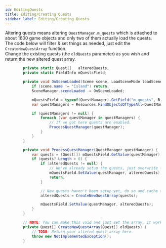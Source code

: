```yaml
---
id: EditingQuests
title: Editing/Creating Quests
sidebar_label: Editing/Creating Quests
---
```


Altering quests means altering `QuestManager.m_quests` which is attached to about 1600 game objects and only two of them actually load the quests.<br/>
The code below will filter & set things as needed, just edit the `CreateNewQuestArray` function.<br/>
Change the existing quests (the `oldQuests` parameter) as you wish and return the new altered quest array.


```csharp
        private static Quest[]   alteredQuests;
        private static FieldInfo mQuestsField;

        private void OnSceneLoaded(Scene scene, LoadSceneMode loadSceneMode) {
            if (scene.name != "Island") return;
            SceneManager.sceneLoaded -= OnSceneLoaded;

            mQuestsField = typeof(QuestManager).GetField("m_quests", BindingFlags.NonPublic | BindingFlags.Instance);
            var questManagers = Resources.FindObjectsOfTypeAll<QuestManager>();

            if (questManagers != null) {
                foreach (var questManager in questManagers) {
                    // If we got here quests are enabled.
                    ProcessQuestManager(questManager);
                }
            }
        }

        private void ProcessQuestManager(QuestManager questManager) {
            var quests = (Quest[]) mQuestsField.GetValue(questManager);
            if (quests?.Length > 0) {
                if (alteredQuests != null) {
                    // We've already setup the quests, just overwrite the list.
                    mQuestsField.SetValue(questManager, alteredQuests);
                    return;
                }

                // New quests haven't been setup yet, do so and cache the result.
                alteredQuests = CreateNewQuestArray(quests);

                mQuestsField.SetValue(questManager, alteredQuests);
            }
        }

        // NOTE: You can make this void and just set the array, It works in either way, Returning however is useful in some cases.
        private Quest[] CreateNewQuestArray(Quest[] oldQuests) {
            // TODO: Return your altered quest array here.
            throw new NotImplementedException();
        }
```